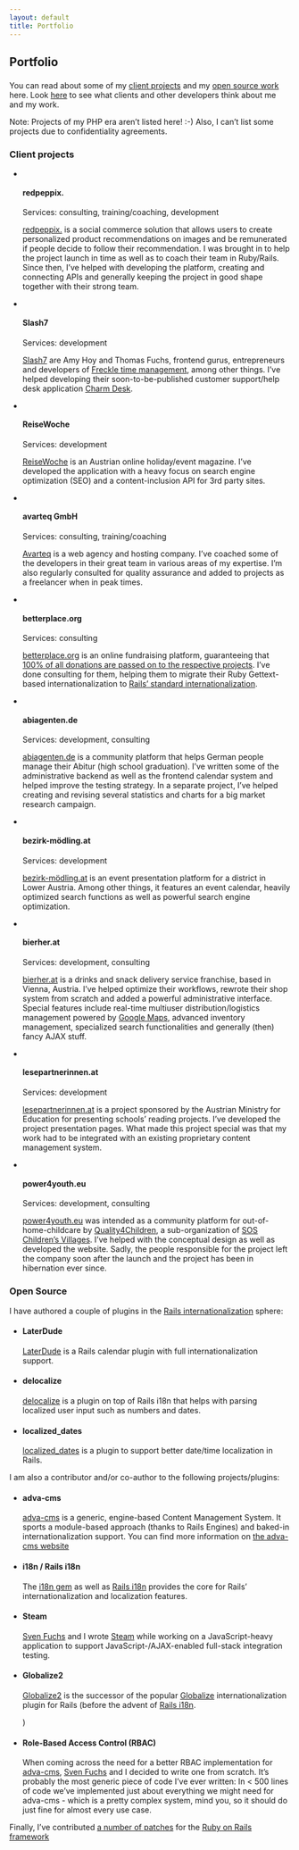 ```yaml
---
layout: default
title: Portfolio
---
```


<div class="content_box span-24">
<div class="content_wrapper">
<h2>

Portfolio

</h2>
<p>

You can read about some of my [client projects](#client_projects) and my
[open source work](#open_source) here. Look [here](/praise) to see what
clients and other developers think about me and my work.

</p>
<p style="font-style:italic; font-size:0.8em;">

Note: Projects of my PHP era aren’t listed here! :-) Also, I can’t list
some projects due to confidentiality agreements.

</p>
<h3>

<a name="client_projects"></a>Client projects

</h3>
<ul id="client_projects">
<li>

<a href="http://redpeppix.com"><img src="/images/portfolio/teaser/redpeppix.png" alt="" /></a>

<h4>

redpeppix.

</h4>
<p class="services">

Services: consulting, training/coaching, development

</p>
<p>

[redpeppix.](http://redpeppix.com) is a social commerce solution that
allows users to create personalized product recommendations on images
and be remunerated if people decide to follow their recommendation. I
was brought in to help the project launch in time as well as to coach
their team in Ruby/Rails. Since then, I’ve helped with developing the
platform, creating and connecting APIs and generally keeping the project
in good shape together with their strong team.

</p>
</li>
<li>

<a href="http://slash7.com"><img src="/images/portfolio/teaser/slash7.png" alt="" /></a>

<h4>

Slash7

</h4>
<p class="services">

Services: development

</p>
<p>

[Slash7](http://slash7.com) are Amy Hoy and Thomas Fuchs, frontend
gurus, entrepreneurs and developers of [Freckle time
management](http://letsfreckle.com), among other things. I’ve helped
developing their soon-to-be-published customer support/help desk
application [Charm Desk](http://charmde.sk).

</p>
</li>
<li>

<a href="http://www.reisewoche.at"><img src="/images/portfolio/teaser/reisewoche.png" alt="" /></a>

<h4>

ReiseWoche

</h4>
<p class="services">

Services: development

</p>
<p>

[ReiseWoche](http://www.reisewoche.at) is an Austrian online
holiday/event magazine. I’ve developed the application with a heavy
focus on search engine optimization (SEO) and a content-inclusion API
for 3rd party sites.

</p>
</li>
<li>

<a href="http://www.avarteq.de"><img src="/images/portfolio/teaser/avarteq.png" alt="" /></a>

<h4>

avarteq GmbH

</h4>
<p class="services">

Services: consulting, training/coaching

</p>
<p>

[Avarteq](http://www.avarteq.de) is a web agency and hosting company.
I’ve coached some of the developers in their great team in various areas
of my expertise. I’m also regularly consulted for quality assurance and
added to projects as a freelancer when in peak times.

</p>
</li>
<li>

<a href="http://betterplace.org"><img src="/images/portfolio/teaser/betterplace.png" alt="" /></a>

<h4>

betterplace.org

</h4>
<p class="services">

Services: consulting

</p>
<p>

[betterplace.org](http://betterplace.org) is an online fundraising
platform, guaranteeing that [100% of all donations are passed on to the
respective projects](http://www.betterplace.org/about_us). I’ve done
consulting for them, helping them to migrate their Ruby Gettext-based
internationalization to [Rails’ standard
internationalization](http://github.com/svenfuchs/i18n).

</p>
</li>
<li>

<a href="http://abiagenten.de"><img src="/images/portfolio/teaser/abiagenten.png" alt="" /></a>

<h4>

abiagenten.de

</h4>
<p class="services">

Services: development, consulting

</p>
<p>

[abiagenten.de](http://abiagenten.de) is a community platform that helps
German people manage their Abitur (high school graduation). I’ve written
some of the administrative backend as well as the frontend calendar
system and helped improve the testing strategy. In a separate project,
I’ve helped creating and revising several statistics and charts for a
big market research campaign.

</p>
</li>
<li>

<a href="http://bezirk-mödling.at"><img src="/images/portfolio/teaser/bezirkmoedling.png" alt="" /></a>

<h4>

bezirk-mödling.at

</h4>
<p class="services">

Services: development

</p>
<p>

[bezirk-mödling.at](http://bezirk-mödling.at) is an event presentation
platform for a district in Lower Austria. Among other things, it
features an event calendar, heavily optimized search functions as well
as powerful search engine optimization.

</p>
</li>
<li>

<a href="http://bierher.at"><img src="/images/portfolio/teaser/bierher.png" alt="" /></a>

<h4>

bierher.at

</h4>
<p class="services">

Services: development, consulting

</p>
<p>

[bierher.at](http://bierher.at) is a drinks and snack delivery service
franchise, based in Vienna, Austria. I’ve helped optimize their
workflows, rewrote their shop system from scratch and added a powerful
administrative interface. Special features include real-time multiuser
distribution/logistics management powered by [Google
Maps](http://maps.google.com), advanced inventory management,
specialized search functionalities and generally (then) fancy AJAX
stuff.

</p>
</li>
<li>

<a href="http://lesepartnerinnen.at"><img src="/images/portfolio/teaser/lesepartnerinnen2.png" alt="" /></a>

<h4>

lesepartnerinnen.at

</h4>
<p class="services">

Services: development

</p>
<p>

[lesepartnerinnen.at](http://lesepartnerinnen.at) is a project sponsored
by the Austrian Ministry for Education for presenting schools’ reading
projects. I’ve developed the project presentation pages. What made this
project special was that my work had to be integrated with an existing
proprietary content management system.

</p>
</li>
<li>

<a href="http://power4youth.eu"><img src="/images/portfolio/teaser/power4youth.png" alt="" /></a>

<h4>

power4youth.eu

</h4>
<p class="services">

Services: development, consulting

</p>
<p>

[power4youth.eu](http://power4youth.eu) was intended as a community
platform for out-of-home-childcare by
[Quality4Children](http://quality4children.info), a sub-organization of
[SOS Children’s Villages](http://sos-childrensvillages.org). I’ve helped
with the conceptual design as well as developed the website. Sadly, the
people responsible for the project left the company soon after the
launch and the project has been in hibernation ever since.

</p>
</li>
</ul>
<h3>

<a name="open_source"></a>Open Source

</h3>
<p>

I have authored a couple of plugins in the [Rails
internationalization](http://rails-i18n.org) sphere:

</p>
<ul class="bullets">
<li>
<h4>

LaterDude

</h4>
<p>

[LaterDude](http://github.com/clemens/later_dude) is a Rails calendar
plugin with full internationalization support.

</p>
</li>
<li>
<h4>

delocalize

</h4>
<p>

[delocalize](http://github.com/clemens/delocalize) is a plugin on top of
Rails i18n that helps with parsing localized user input such as numbers
and dates.

</p>
</li>
<li>
<h4>

localized_dates

</h4>
<p>

[localized_dates](http://github.com/clemens/localized_dates) is a plugin
to support better date/time localization in Rails.

</p>
</li>
</ul>
<p>

I am also a contributor and/or co-author to the following
projects/plugins:

</p>
<ul class="bullets">
<li>
<h4>

adva-cms

</h4>
<p>

[adva-cms](http://github.com/svenfuchs/adva_cms) is a generic,
engine-based Content Management System. It sports a module-based
approach (thanks to Rails Engines) and baked-in internationalization
support. You can find more information on [the adva-cms
website](http://adva-cms.org.</p>)

</li>
<li>
<h4>

i18n / Rails i18n

</h4>
<p>

The [i18n gem](http://github.com/svenfuchs/i18n) as well as [Rails
i18n](http://github.com/svenfuchs/rails-i18n) provides the core for
Rails’ internationalization and localization features.

</p>
</li>
<li>
<h4>

Steam

</h4>
<p>

[Sven Fuchs](http://svenfuchs.com) and I wrote
[Steam](http://github.com/svenfuchs/steam) while working on a
JavaScript-heavy application to support JavaScript-/AJAX-enabled
full-stack integration testing.

</p>
</li>
<li>
<h4>

Globalize2

</h4>
<p>

[Globalize2](http://github.com/joshmh/globalize2) is the successor of
the popular [Globalize](http://globalize-rails.com) internationalization
plugin for Rails (before the advent of [Rails
i18n](http://rails-i18n.org).</p>)

</li>
<li>
<h4>

Role-Based Access Control (RBAC)

</h4>
<p>

When coming across the need for a better RBAC implementation for
[adva-cms](http://adva-cms.org), [Sven Fuchs](http://svenfuchs.com) and
I decided to write one from scratch. It’s probably the most generic
piece of code I’ve ever written: In \< 500 lines of code we’ve
implemented just about everything we might need for adva-cms - which is
a pretty complex system, mind you, so it should do just fine for almost
every use case.

</p>
</li>
</ul>
<p>

Finally, I’ve contributed [a number of
patches](http://contributors.rubyonrails.org/contributors/clemens-kofler/commits)
for the [Ruby on Rails framework](http://rubyonrails.org.</p>)

</div>
</div>
